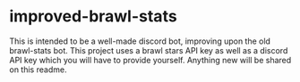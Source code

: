 # improved-brawl-stats

This is intended to be a well-made discord bot, improving upon the old brawl-stats bot. This project uses a brawl stars API key as well as a discord API key which you will have to provide yourself. Anything new will be shared on this readme.
